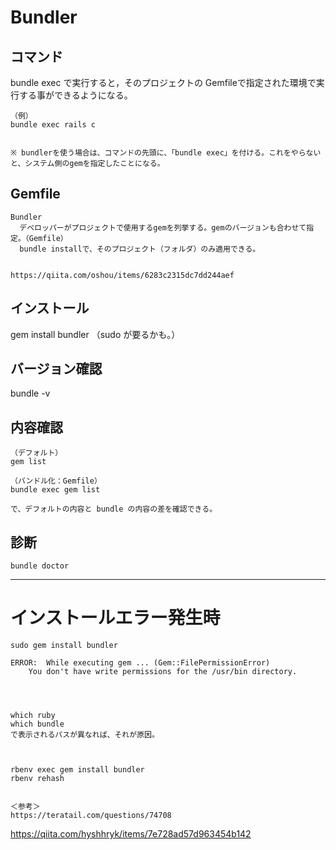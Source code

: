 # Bundler

## コマンド
bundle exec で実行すると，そのプロジェクトの Gemfileで指定された環境で実行する事ができるようになる。
```
（例）
bundle exec rails c


※ bundlerを使う場合は、コマンドの先頭に、「bundle exec」を付ける。これをやらないと、システム側のgemを指定したことになる。
```

## Gemfile
```
Bundler
  デベロッパーがプロジェクトで使用するgemを列挙する。gemのバージョンも合わせて指定。（Gemfile）
  bundle installで、そのプロジェクト（フォルダ）のみ適用できる。
  

https://qiita.com/oshou/items/6283c2315dc7dd244aef
```


## インストール
gem install bundler
（sudo が要るかも。）

## バージョン確認
bundle -v

## 内容確認
```
（デフォルト）
gem list

（バンドル化：Gemfile）
bundle exec gem list 

で、デフォルトの内容と bundle の内容の差を確認できる。
```


## 診断
```
bundle doctor
```

_______________________________________________________________________
# インストールエラー発生時
```
sudo gem install bundler

ERROR:  While executing gem ... (Gem::FilePermissionError)
    You don't have write permissions for the /usr/bin directory.




which ruby
which bundle
で表示されるパスが異なれば、それが原因。



rbenv exec gem install bundler
rbenv rehash


＜参考＞
https://teratail.com/questions/74708
```



https://qiita.com/hyshhryk/items/7e728ad57d963454b142